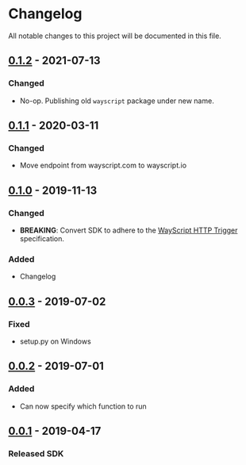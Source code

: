 # Changelog
All notable changes to this project will be documented in this file.

## [0.1.2] - 2021-07-13
### Changed
- No-op. Publishing old `wayscript` package under new name.

## [0.1.1] - 2020-03-11
### Changed
- Move endpoint from wayscript.com to wayscript.io

## [0.1.0] - 2019-11-13
### Changed
- **BREAKING**: Convert SDK to adhere to the [WayScript HTTP Trigger](https://docs.wayscript.com/library/triggers/http-trigger) specification.

### Added
- Changelog

## [0.0.3] - 2019-07-02
### Fixed
- setup.py on Windows

## [0.0.2] - 2019-07-01
### Added
- Can now specify which function to run

## [0.0.1] - 2019-04-17
### Released SDK

[Unreleased]: https://github.com/wayscript/wayscript-python-legacy/compare/0.1.2...HEAD
[0.1.2]: https://github.com/wayscript/wayscript-python-legacy/compare/0.1.1...0.1.2
[0.1.1]: https://github.com/wayscript/wayscript-python-legacy/compare/0.1.0...0.1.1
[0.1.0]: https://github.com/wayscript/wayscript-python-legacy/compare/0.0.3...0.1.0
[0.0.3]: https://github.com/wayscript/wayscript-python-legacy/compare/v0.0.2...0.0.3
[0.0.2]: https://github.com/wayscript/wayscript-python-legacy/compare/0.0.1...v0.0.2
[0.0.1]: https://github.com/wayscript/wayscript-python-legacy/releases/tag/0.0.1
